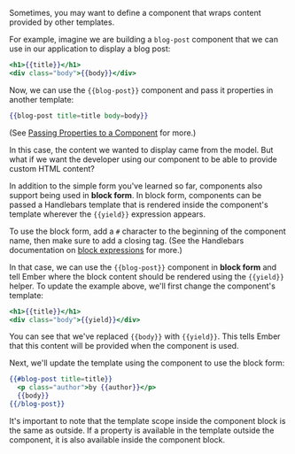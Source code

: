 Sometimes, you may want to define a component that wraps content
provided by other templates.

For example, imagine we are building a `blog-post` component that we can
use in our application to display a blog post:

```app/components/blog-post.hbs
<h1>{{title}}</h1>
<div class="body">{{body}}</div>
```

Now, we can use the `{{blog-post}}` component and pass it properties
in another template:

```handlebars
{{blog-post title=title body=body}}
```

<!---<a class="jsbin-embed" href="http://jsbin.com/hihunemapu/2/embed?live">JS Bin</a><script src="http://static.jsbin.com/js/embed.js"></script>-->

(See [Passing Properties to a
Component](../passing-properties-to-a-component/) for
more.)

In this case, the content we wanted to display came from the model. But
what if we want the developer using our component to be able to provide custom
HTML content?

In addition to the simple form you've learned so far, components also
support being used in **block form**. In block form, components can be
passed a Handlebars template that is rendered inside the component's
template wherever the `{{yield}}` expression appears.

To use the block form, add a `#` character to the
beginning of the component name, then make sure to add a closing tag.
(See the Handlebars documentation on [block expressions](http://handlebarsjs.com/#block-expressions) for more.)

In that case, we can use the `{{blog-post}}` component in **block form**
and tell Ember where the block content should be rendered using the
`{{yield}}` helper. To update the example above, we'll first change the component's
template:

```app/templates/components/blog-post.hbs
<h1>{{title}}</h1>
<div class="body">{{yield}}</div>
```

You can see that we've replaced `{{body}}` with `{{yield}}`. This tells
Ember that this content will be provided when the component is used.

Next, we'll update the template using the component to use the block
form:

```app/templates/index.hbs
{{#blog-post title=title}}
  <p class="author">by {{author}}</p>
  {{body}}
{{/blog-post}}
```

<!---<a class="jsbin-embed" href="http://jsbin.com/homepowihe/2/embed?live">JS Bin</a><script src="http://static.jsbin.com/js/embed.js"></script>-->

It's important to note that the template scope inside the component
block is the same as outside. If a property is available in the template
outside the component, it is also available inside the component block.

<!---This JSBin illustrates the concept:

<a class="jsbin-embed" href="http://jsbin.com/cavucexuru/1/embed?live">JS Bin</a><script src="http://static.jsbin.com/js/embed.js"></script>-->
